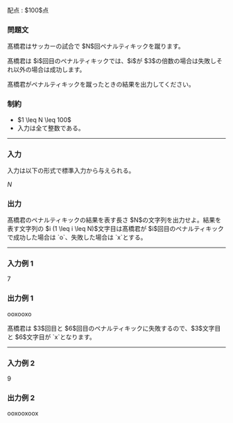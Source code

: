 
<div>

<span>

<span>

<p>
配点 : $100$点
</p>

<div>

<section>

### **問題文**

<p>
髙橋君はサッカーの試合で $N$回ペナルティキックを蹴ります。
</p>

<p>
髙橋君は $i$回目のペナルティキックでは、$i$が $3$の倍数の場合は失敗しそれ以外の場合は成功します。
</p>

<p>
髙橋君がペナルティキックを蹴ったときの結果を出力してください。
</p>

</section>

</div>

<div>

<section>

### **制約**

<ul>

<li>
$1 \leq N \leq 100$
</li>

<li>
入力は全て整数である。
</li>

</ul>

</section>

</div>

---

<div>

<div>

<section>

### **入力**

<p>
入力は以下の形式で標準入力から与えられる。
</p>

<div>

$N$
</div>

</section>

</div>

<div>

<section>

### **出力**

<p>
髙橋君のペナルティキックの結果を表す長さ $N$の文字列を出力せよ。結果を表す文字列の $i (1 \leq i \leq N)$文字目は髙橋君が $i$回目のペナルティキックで成功した場合は `o`、失敗した場合は `x`とする。
</p>

</section>

</div>

</div>

---

<div>

<section>

### **入力例 1**

<div>

7

</div>

</section>

</div>

<div>

<section>

### **出力例 1**

<div>

ooxooxo

</div>

<p>
髙橋君は $3$回目と $6$回目のペナルティキックに失敗するので、$3$文字目と $6$文字目が `x`となります。
</p>

</section>

</div>

---

<div>

<section>

### **入力例 2**

<div>

9

</div>

</section>

</div>

<div>

<section>

### **出力例 2**

<div>

ooxooxoox

</div>

</section>

</div>

</span>

</span>

</div>
